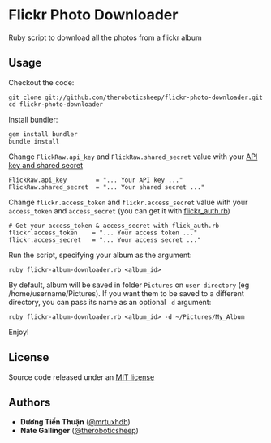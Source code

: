 Flickr Photo Downloader
=======================

Ruby script to download all the photos from a flickr album

Usage
-----

Checkout the code:

    git clone git://github.com/theroboticsheep/flickr-photo-downloader.git
    cd flickr-photo-downloader

Install bundler:

    gem install bundler
    bundle install

Change `FlickRaw.api_key` and `FlickRaw.shared_secret` value with your
[API key and shared secret](https://secure.flickr.com/services/apps/create/apply)

    FlickRaw.api_key        = "... Your API key ..."
    FlickRaw.shared_secret  = "... Your shared secret ..."

Change `flickr.access_token` and `flickr.access_secret` value with your
`access_token` and `access_secret` (you can get it with
[flickr_auth.rb](flickr_auth.rb))

    # Get your access_token & access_secret with flick_auth.rb
    flickr.access_token    = "... Your access token ..."
    flickr.access_secret   = "... Your access secret ..."

Run the script, specifying your album as the argument:

    ruby flickr-album-downloader.rb <album_id>

By default, album will be saved in folder `Pictures` on `user directory`
(eg /home/username/Pictures). If you want them to be saved to a
different directory, you can pass its name as an optional `-d` argument:

    ruby flickr-album-downloader.rb <album_id> -d ~/Pictures/My_Album


Enjoy!



License
-------

Source code released under an [MIT license](http://en.wikipedia.org/wiki/MIT_License)



Authors
-------

* **Dương Tiến Thuận** ([@mrtuxhdb](https://github.com/mrtuxhdb))
* **Nate Gallinger** ([@theroboticsheep](https://github.com/theroboticsheep))


